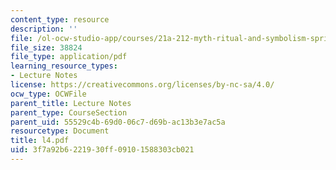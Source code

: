 ```yaml
---
content_type: resource
description: ''
file: /ol-ocw-studio-app/courses/21a-212-myth-ritual-and-symbolism-spring-2004/3f7a92b6221930ff09101588303cb021_l4.pdf
file_size: 38824
file_type: application/pdf
learning_resource_types:
- Lecture Notes
license: https://creativecommons.org/licenses/by-nc-sa/4.0/
ocw_type: OCWFile
parent_title: Lecture Notes
parent_type: CourseSection
parent_uid: 55529c4b-69d0-06c7-d69b-ac13b3e7ac5a
resourcetype: Document
title: l4.pdf
uid: 3f7a92b6-2219-30ff-0910-1588303cb021
---
```

